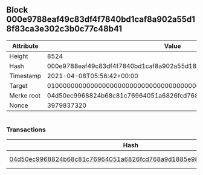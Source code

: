 ## Block 000e9788eaf49c83df4f7840bd1caf8a902a55d18f83ca3e302c3b0c77c48b41

Attribute | Value
--- | ---
Height | 8524
Hash | 000e9788eaf49c83df4f7840bd1caf8a902a55d18f83ca3e302c3b0c77c48b41
Timestamp | 2021-04-08T05:56:42+00:00
Target | 0100000000000000000000000000000000000000000000000000000000000000
Merke root | 04d50ec9968824b68c81c76964051a6826fcd768a9d1885e986ade5bd6896989
Nonce | 3979837320

```

```

### Transactions

Hash | Amount
--- | ---
[04d50ec9968824b68c81c76964051a6826fcd768a9d1885e986ade5bd6896989](04d50ec9968824b68c81c76964051a6826fcd768a9d1885e986ade5bd6896989.md) | 10.00000000 SKEPTI 
